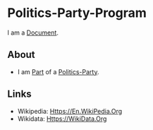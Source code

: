 # Politics-Party-Program

I am a [Document](700001.md).

## About

- I am [Part](60084.md) of a [Politics-Party](141000016.md).

## Links

- Wikipedia: [Https://En.WikiPedia.Org](https://en.wikipedia.org/wiki/Party_platform)
- Wikidata: [Https://WikiData.Org](https://wikidata.org/wiki/Q1501855)
